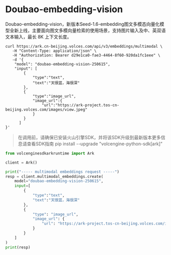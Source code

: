 # Doubao-embedding-vision
Doubao-embedding-vision，新版本Seed-1.6-embedding图文多模态向量化模型全新上线，主要面向图文多模向量检索的使用场景，支持图片输入及中、英双语文本输入，最长 8K 上下文长度。



```curl
curl https://ark.cn-beijing.volces.com/api/v3/embeddings/multimodal \
   -H "Content-Type: application/json" \
   -H "Authorization: Bearer d29e1ca0-fae3-4464-8f60-920da1fc1eee" \
   -d '{
    "model": "doubao-embedding-vision-250615",
    "input": [
        {
            "type":"text",
            "text":"天很蓝，海很深"
        },
        {
            "type":"image_url",
            "image_url":{
                "url":"https://ark-project.tos-cn-beijing.volces.com/images/view.jpeg"
            }
        }
      ]
}'
```

> 在调用前，请确保已安装火山引擎SDK，并将该SDK升级到最新版本更多信息请查看SDK指南
pip install --upgrade "volcengine-python-sdk[ark]"

```python
from volcenginesdkarkruntime import Ark

client = Ark()

print("----- multimodal embeddings request -----")
resp = client.multimodal_embeddings.create(
    model="doubao-embedding-vision-250615",
    input=[
        {
            "type":"text",
            "text":"天很蓝，海很深"
        },
        {
            "type": "image_url",
            "image_url": {
                "url": "https://ark-project.tos-cn-beijing.volces.com/images/view.jpeg"
            }
        }
    ]
)
print(resp)
```
